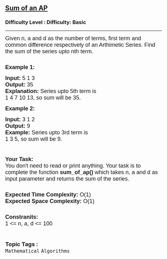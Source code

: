 <h2><a href="https://www.geeksforgeeks.org/problems/sum-of-an-ap1025/1?itm_source=geeksforgeeks&itm_medium=article&itm_campaign=practice_card">Sum of an AP</a></h2><h3>Difficulty Level : Difficulty: Basic</h3><hr><div class="problems_problem_content__Xm_eO"><p style="font-family: Nunito, Bangla655, sans-serif;"><span style="font-size: 18px; font-family: Nunito, Bangla655, sans-serif;">Given n, a and d as the number of terms, first term and common difference respectively of an Arthimetic Series. Find the sum of the series upto nth term.</span><br style="font-family: Nunito, Bangla655, sans-serif;">
&nbsp;</p>

<p style="font-family: Nunito, Bangla655, sans-serif;"><span style="font-size: 18px; font-family: Nunito, Bangla655, sans-serif;"><strong style="font-family: &quot;Source Sans 3&quot;, Bangla655, sans-serif;">Example 1:</strong></span></p>

<pre style="font-family: Nunito, Bangla655, sans-serif;"><span style="font-size: 18px; font-family: Nunito, Bangla655, sans-serif;"><strong style="font-family: &quot;Source Sans 3&quot;, Bangla655, sans-serif;">Input: </strong>5 1 3
<strong style="font-family: &quot;Source Sans 3&quot;, Bangla655, sans-serif;">Output: </strong>35
<strong style="font-family: &quot;Source Sans 3&quot;, Bangla655, sans-serif;">Explanation: </strong>Series upto 5th term is
1 4 7 10 13, so sum will be 35.</span>
</pre>

<p style="font-family: Nunito, Bangla655, sans-serif;"><span style="font-size: 18px; font-family: Nunito, Bangla655, sans-serif;"><strong style="font-family: &quot;Source Sans 3&quot;, Bangla655, sans-serif;">Example 2:</strong></span></p>

<pre style="font-family: Nunito, Bangla655, sans-serif;"><span style="font-size: 18px; font-family: Nunito, Bangla655, sans-serif;"><strong style="font-family: &quot;Source Sans 3&quot;, Bangla655, sans-serif;">Input: </strong>3 1 2
<strong style="font-family: &quot;Source Sans 3&quot;, Bangla655, sans-serif;">Output: </strong>9
<strong style="font-family: &quot;Source Sans 3&quot;, Bangla655, sans-serif;">Example: </strong>Series upto 3rd term is 
1 3 5, so sum will be 9.</span>
</pre>

<p style="font-family: Nunito, Bangla655, sans-serif;">&nbsp;</p>

<p style="font-family: Nunito, Bangla655, sans-serif;"><span style="font-size: 18px; font-family: Nunito, Bangla655, sans-serif;"><strong style="font-family: &quot;Source Sans 3&quot;, Bangla655, sans-serif;">Your Task:</strong><br style="font-family: Nunito, Bangla655, sans-serif;">
You don't need to read or print anything. Your task is to complete the function&nbsp;<strong style="font-family: &quot;Source Sans 3&quot;, Bangla655, sans-serif;">sum_of_ap()</strong>&nbsp;which takes n, a and d as input parameter and returns the sum of the series.</span><br style="font-family: Nunito, Bangla655, sans-serif;">
&nbsp;</p>

<p style="font-family: Nunito, Bangla655, sans-serif;"><span style="font-size: 18px; font-family: Nunito, Bangla655, sans-serif;"><strong style="font-family: &quot;Source Sans 3&quot;, Bangla655, sans-serif;">Expected Time Complexity:&nbsp;</strong>O(1)<br style="font-family: Nunito, Bangla655, sans-serif;">
<strong style="font-family: &quot;Source Sans 3&quot;, Bangla655, sans-serif;">Expected Space Complexity:&nbsp;</strong>O(1)</span><br style="font-family: Nunito, Bangla655, sans-serif;">
&nbsp;</p>

<p style="font-family: Nunito, Bangla655, sans-serif;"><span style="font-size: 18px; font-family: Nunito, Bangla655, sans-serif;"><strong style="font-family: &quot;Source Sans 3&quot;, Bangla655, sans-serif;">Constranits:</strong><br style="font-family: Nunito, Bangla655, sans-serif;">
1 &lt;= n, a, d &lt;= 100</span></p>
</div><br><p><span style=font-size:18px><strong>Topic Tags : </strong><br><code>Mathematical</code>&nbsp;<code>Algorithms</code>&nbsp;
